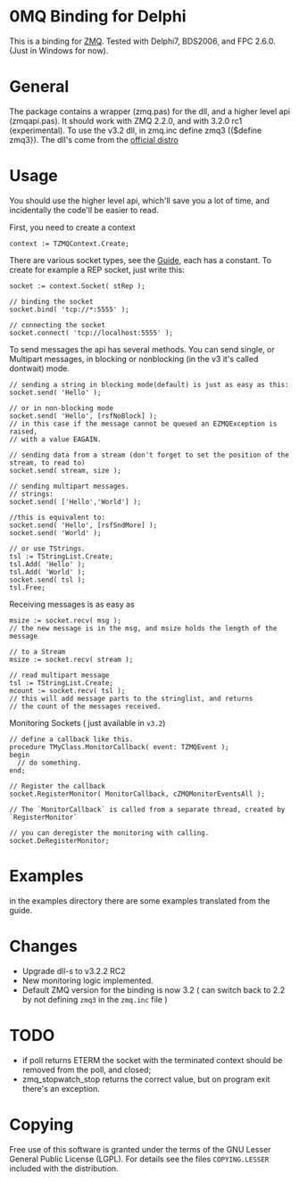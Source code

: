 0MQ Binding for Delphi
======================

This is a binding for [ZMQ](http://www.zeromq.org). Tested with Delphi7, BDS2006, and 
FPC 2.6.0. (Just in Windows for now). 

General
=======

The package contains a wrapper (zmq.pas) for the dll, and a higher level api (zmqapi.pas). 
It should work with ZMQ 2.2.0, and with 3.2.0 rc1 (experimental). To use the v3.2 dll, in
zmq.inc define zmq3 (($define zmq3}). The dll's come from the 
[official distro](http://www.zeromq.org/intro:get-the-software) 

Usage
=====

You should use the higher level api, which'll save you a lot of time, and incidentally 
the code'll be easier to read.

First, you need to create a context

    context := TZMQContext.Create; 
    
There are various socket types, see the [Guide](http://zguide.zeromq.org), each has a 
constant. To create for example a REP socket, just write this:

    socket := context.Socket( stRep );
    
    // binding the socket
    socket.bind( 'tcp://*:5555' );
    
    // connecting the socket
    socket.connect( 'tcp://localhost:5555' );
    
To send messages the api has several methods. You can send single, or Multipart messages,
in blocking or nonblocking (in the v3 it's called dontwait) mode.
    
    // sending a string in blocking mode(default) is just as easy as this:
    socket.send( 'Hello' );
    
    // or in non-blocking mode
    socket.send( 'Hello', [rsfNoBlock] );
    // in this case if the message cannot be queued an EZMQException is raised,
    // with a value EAGAIN.
    
    // sending data from a stream (don't forget to set the position of the stream, to read to)
    socket.send( stream, size );
    
    // sending multipart messages.
    // strings:
    socket.send( ['Hello','World'] );
    
    //this is equivalent to:
    socket.send( 'Hello', [rsfSndMore] );
    socket.send( 'World' );
    
    // or use TStrings.
    tsl := TStringList.Create;
    tsl.Add( 'Hello' );
    tsl.Add( 'World' );
    socket.send( tsl );
    tsl.Free;
      
Receiving messages is as easy as

    msize := socket.recv( msg );
    // the new message is in the msg, and msize holds the length of the message
    
    // to a Stream
    msize := socket.recv( stream );
    
    // read multipart message
    tsl := TStringList.Create;
    mcount := socket.recv( tsl );
    // this will add message parts to the stringlist, and returns
    // the count of the messages received.

Monitoring Sockets ( just available in `v3.2`)

    // define a callback like this.
    procedure TMyClass.MonitorCallback( event: TZMQEvent );
    begin
      // do something.
    end;
    
    // Register the callback
    socket.RegisterMonitor( MonitorCallback, cZMQMonitorEventsAll );
    
    // The `MonitorCallback` is called from a separate thread, created by `RegisterMonitor`
    
    // you can deregister the monitoring with calling.
    socket.DeRegisterMonitor; 

    
Examples
========

in the examples directory there are some examples translated from the guide.

Changes
=======

- Upgrade dll-s to v3.2.2 RC2
- New monitoring logic implemented.
- Default ZMQ version for the binding is now 3.2 ( can switch back to 2.2 by not defining `zmq3` in the `zmq.inc` file )


TODO
====

* if poll returns ETERM the socket with the terminated context should be 
  removed from the poll, and closed;
* zmq_stopwatch_stop returns the correct value, but on program exit there's 
  an exception.


Copying
=======

Free use of this software is granted under the terms of the GNU Lesser General
Public License (LGPL). For details see the files `COPYING.LESSER` included with 
the distribution.